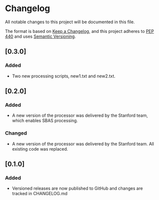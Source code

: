 # Changelog

All notable changes to this project will be documented in this file.

The format is based on [Keep a Changelog](https://keepachangelog.com/en/1.0.0/),
and this project adheres to [PEP 440](https://www.python.org/dev/peps/pep-0440/)
and uses [Semantic Versioning](https://semver.org/spec/v2.0.0.html).

## [0.3.0]
### Added
- Two new processing scripts, new1.txt and new2.txt.

## [0.2.0]
### Added
- A new version of the processor was delivered by the Stanford team, which enables SBAS processing.

### Changed
- A new version of the processor was delivered by the Stanford team. All existing code was replaced.

## [0.1.0]
### Added
- Versioned releases are now published to GitHub and changes are tracked in CHANGELOG.md
